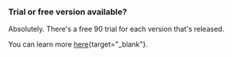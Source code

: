 ### Trial or free version available?

Absolutely. There's a free 90 trial for each version that's released.

You can learn more [here](https://www.apple.com/au/final-cut-pro/trial/){target="_blank"}.
